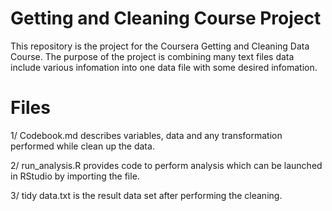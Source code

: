 # Getting and Cleaning Course Project

This repository is the project for the Coursera Getting and Cleaning Data Course. The purpose of the project is combining many text files data include various infomation into one data file with some desired infomation.


# Files

1/ Codebook.md describes variables, data and any transformation performed while clean up the data.

2/ run_analysis.R provides code to perform analysis which can be launched in RStudio by importing the file.

3/ tidy data.txt is the result data set after performing the cleaning.
